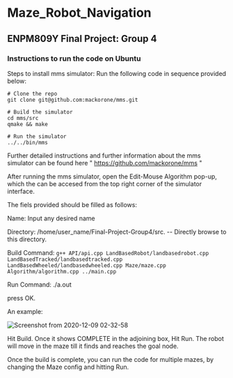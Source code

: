 # Maze_Robot_Navigation
## ENPM809Y Final Project: Group 4

### Instructions to run the code on Ubuntu 
Steps to install mms simulator:
Run the following code in sequence provided below:
```
# Clone the repo
git clone git@github.com:mackorone/mms.git

# Build the simulator
cd mms/src
qmake && make

# Run the simulator
../../bin/mms
```
Further detailed instructions and further information about the mms simulator can be found here  " https://github.com/mackorone/mms "

After running the mms simulator, open the Edit-Mouse Algorithm pop-up, which the can be accesed from the top right corner of the simulator interface. 

The fiels provided should be filled as follows:

Name: Input any desired name

Directory: /home/user_name/Final-Project-Group4/src. -- Directly browse to this directory. 

Build Command: ``` g++ API/api.cpp LandBasedRobot/landbasedrobot.cpp  LandBasedTracked/landbasedtracked.cpp LandBasedWheeled/landbasedwheeled.cpp Maze/maze.cpp Algorithm/algorithm.cpp ../main.cpp ```

Run Command: ./a.out

press OK.

An example: 

![Screenshot from 2020-12-09 02-32-58](https://user-images.githubusercontent.com/60764108/101598995-fdd78580-39c6-11eb-9092-beaefc147fe2.png)

Hit Build. Once it shows COMPLETE in the adjoining box, Hit Run. The robot will move in the maze till it finds and reaches the goal node.

Once the build is complete, you can run the code for multiple mazes, by changing the Maze config and hitting Run.

